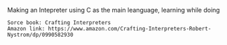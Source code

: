 Making an Intepreter using C as the main leanguage, learning while doing 
    
    Sorce book: Crafting Interpreters
    Amazon link: https://www.amazon.com/Crafting-Interpreters-Robert-Nystrom/dp/0990582930

